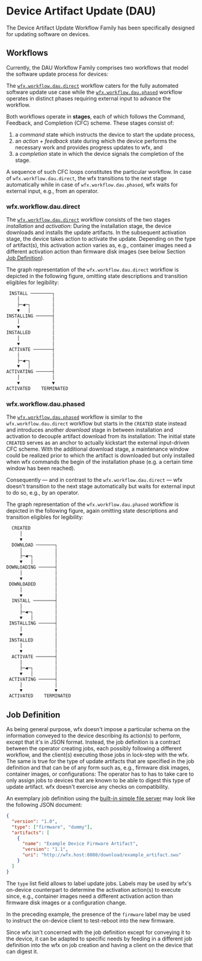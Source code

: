 # Device Artifact Update (DAU)

The Device Artifact Update Workflow Family has been specifically designed for updating software on devices.

## Workflows

Currently, the DAU Workflow Family comprises two workflows that model the software update process for devices:

The [`wfx.workflow.dau.direct`](wfx.workflow.dau.direct.yml) workflow caters for the fully automated software update use case while the
[`wfx.workflow.dau.phased`](wfx.workflow.dau.phased.yml) workflow operates in distinct phases requiring external input to advance the workflow.

Both workflows operate in **stages**, each of which follows the Command, Feedback, and Completion (CFC) scheme.
These stages consist of:

1. a _command_ state which instructs the device to start the update process,
2. an _action + feedback_ state during which the device performs the necessary work and provides progress updates to wfx, and
3. a _completion_ state in which the device signals the completion of the stage.

A sequence of such CFC loops constitutes the particular workflow.
In case of `wfx.workflow.dau.direct`, the wfx transitions to the next stage automatically while in case of `wfx.workflow.dau.phased`,
wfx waits for external input, e.g., from an operator.

### wfx.workflow.dau.direct

The [`wfx.workflow.dau.direct`](wfx.workflow.dau.direct.yml) workflow consists of the two stages _installation_ and _activation_:
During the installation stage, the device downloads and installs the update artifacts.
In the subsequent activation stage, the device takes action to activate the update.
Depending on the type of artifact(s), this activation action varies as, e.g.,
container images need a different activation action than firmware disk images
(see below Section [Job Definition](#job-definition)).

The graph representation of the `wfx.workflow.dau.direct` workflow is depicted in the following figure, omitting state descriptions and transition eligibles for legibility:

```txt
 INSTALL ────────┐
    │            │
    ├─◀─┐        │
    ▼   │        │
INSTALLING ──────┤
    │            │
    ▼            │
INSTALLED        │
    │            │
    ▼            │
 ACTIVATE ───────┤
    │            │
    ├─◀─┐        │
    ▼   │        │
ACTIVATING ──────┤
    │            │
    ▼            ▼
ACTIVATED    TERMINATED
```

### wfx.workflow.dau.phased

The [`wfx.workflow.dau.phased`](wfx.workflow.dau.phased.yml) workflow is similar to the `wfx.workflow.dau.direct` workflow but starts in the `CREATED` state instead and
introduces another _download_ stage in between installation and activation to decouple artifact download from its installation:
The initial state `CREATED` serves as an anchor to actually kickstart the external input-driven CFC scheme.
With the additional download stage, a maintenance window could be realized prior to which the artifact is downloaded but only installed when
wfx commands the begin of the installation phase (e.g. a certain time window has been reached).

Consequently ― and in contrast to the `wfx.workflow.dau.direct` ― wfx doesn't transition to the next stage automatically
but waits for external input to do so, e.g., by an operator.

The graph representation of the `wfx.workflow.dau.phased` workflow is depicted in the following figure, again omitting
state descriptions and transition eligibles for legibility:

```txt
  CREATED
     │
     ▼
  DOWNLOAD ───────┐
     │            │
     ├─◀─┐        │
     ▼   │        │
DOWNLOADING ──────┤
     │            │
     ▼            │
 DOWNLOADED       │
     │            │
     ▼            │
  INSTALL ────────┤
     │            │
     ├─◀─┐        │
     ▼   │        │
 INSTALLING ──────┤
     │            │
     ▼            │
 INSTALLED        │
     │            │
     ▼            │
  ACTIVATE ───────┤
     │            │
     ├─◀─┐        │
     ▼   │        │
 ACTIVATING ──────┤
     │            │
     ▼            ▼
 ACTIVATED    TERMINATED
```

## Job Definition

As being general purpose, wfx doesn't impose a particular schema on the information conveyed to the device describing its action(s) to perform, except that it's in JSON format.
Instead, the job definition is a contract between the operator creating jobs, each possibly following a different workflow, and the client(s) executing those jobs in lock-step with the wfx.
The same is true for the type of update artifacts that are specified in the job definition and that can be of any form such as, e.g., firmware disk images, container images, or configurations:
The operator has to has to take care to only assign jobs to devices that are known to be able to digest this type of update artifact.
wfx doesn't exercise any checks on compatibility.

An exemplary job definition using the [built-in simple file server](../../docs/configuration.md#file-server) may look like the following JSON document:

```json
{
  "version": "1.0",
  "type": ["firmware", "dummy"],
  "artifacts": [
    {
      "name": "Example Device Firmware Artifact",
      "version": "1.1",
      "uri": "http://wfx.host:8080/download/example_artifact.swu"
    }
  ]
}
```

The `type` list field allows to label update jobs. Labels may be used by wfx's on-device counterpart to determine the activation action(s) to execute since,
e.g., container images need a different activation action than firmware disk images or a configuration change.

In the preceding example, the presence of the `firmware` label may be used to instruct the on-device client to test-reboot into the new firmware.

Since wfx isn't concerned with the job definition except for conveying it to the device, it can be adapted to specific
needs by feeding in a different job definition into the wfx on job creation and having a client on the device that can
digest it.
